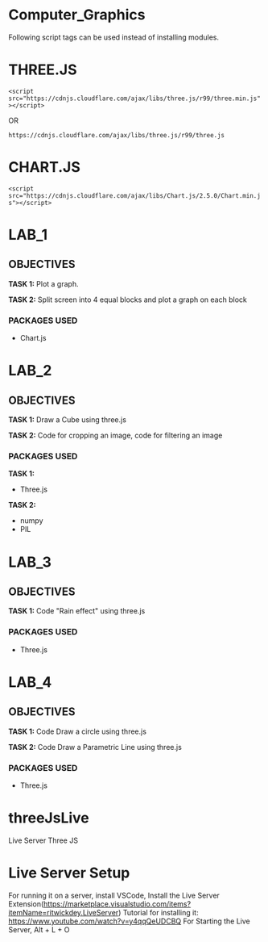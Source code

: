 # Computer_Graphics

Following script tags can be used instead of installing modules. 
# THREE.JS

`<script src="https://cdnjs.cloudflare.com/ajax/libs/three.js/r99/three.min.js"></script>`

OR

`https://cdnjs.cloudflare.com/ajax/libs/three.js/r99/three.js`

# CHART.JS

`<script src="https://cdnjs.cloudflare.com/ajax/libs/Chart.js/2.5.0/Chart.min.js"></script>`


# LAB_1  
## OBJECTIVES

**TASK 1:** Plot a graph.

**TASK 2:** Split screen into 4 equal blocks and plot a graph on each block

### PACKAGES USED

- Chart.js


# LAB_2
## OBJECTIVES

**TASK 1:** Draw a Cube using three.js

**TASK 2:** Code for cropping an image, code for filtering an image 

### PACKAGES USED

**TASK 1:** 
- Three.js

**TASK 2:**
- numpy
- PIL


# LAB_3   

## OBJECTIVES

**TASK 1:** Code "Rain effect" using three.js   

### PACKAGES USED

- Three.js

# LAB_4   

## OBJECTIVES

**TASK 1:** Code Draw a circle using three.js   

**TASK 2:** Code Draw a Parametric Line using three.js   

### PACKAGES USED

- Three.js


# threeJsLive
 Live Server Three JS 
# Live Server Setup
For running it on a server, install VSCode, Install the Live Server Extension(https://marketplace.visualstudio.com/items?itemName=ritwickdey.LiveServer)
Tutorial for installing it: https://www.youtube.com/watch?v=y4qqQeUDCBQ
For Starting the Live Server, Alt + L + O